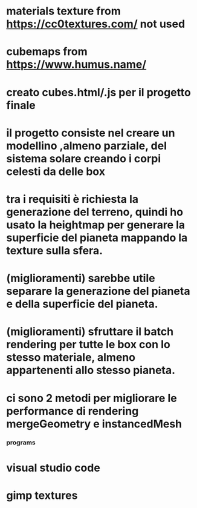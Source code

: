 
# materials texture from https://cc0textures.com/ not used
# cubemaps from https://www.humus.name/ 

# creato cubes.html/.js per il progetto finale
# il progetto consiste nel creare un modellino ,almeno parziale, del sistema solare creando i corpi celesti da delle box
# tra i requisiti è richiesta la generazione del terreno, quindi ho usato la heightmap per generare la superficie del pianeta mappando la texture sulla sfera.
# (miglioramenti) sarebbe utile separare la generazione del pianeta e della superficie del pianeta.
# (miglioramenti) sfruttare il batch rendering per tutte le box con lo stesso materiale, almeno appartenenti allo stesso pianeta.
# ci sono 2 metodi per migliorare le performance di rendering mergeGeometry e instancedMesh



### programs
# visual studio code
# gimp textures
